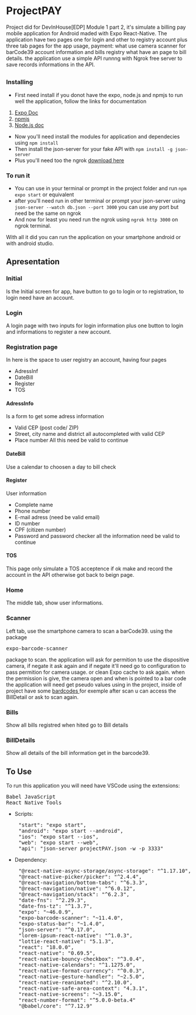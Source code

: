 # ProjectPAY
Project did for DevInHouse[EDP] Module 1 part 2, it's simulate a billing pay mobile application for Android maded with Expo React-Native.
The application have two pages one for login and other to registry account plus three tab pages for the app usage, payment: what use camera scanner for barCode39
account information and bills registry what have an page to bill details.
the application use a simple API runnng with Ngrok free server to save records informations in the API.
##
### Installing
* First need install if you donot have the expo, node.js and npmjs to run well the application, follow the links for documentation
1. [Expo Doc](https://docs.expo.dev/get-started/installation/)
2. [npmjs](https://docs.npmjs.com/downloading-and-installing-node-js-and-npm)
3. [Node.js doc](https://nodejs.org/en/download)
* Now you'll need install the modules for application and dependecies using `npm install`
* Then install the json-server for your fake API with `npm install -g json-server`
* Plus you'll need too the ngrok [download here](https://ngrok.com/download)
### To run it
* You can use in your terminal or prompt in the project folder and run `npm expo start` or equivalent
* after you'll need run in other terminal or prompt your json-server using `json-server --watch db.json --port 3000`
  you can use any port but need be the same on ngrok
* And now for least you need run the ngrok using `ngrok http 3000` on ngrok terminal.

With all it did you can run the application on your smartphone android or with android studio.
##
## Apresentation
### Initial
Is the Initial screen for app, have button to go to login or to registration,
to login need have an account.
### Login
A login page with two inputs for login information plus one button to login and informations to register a new account.
### Registration page
In here is the space to user registry an account, having four pages 
- AdressInf
- DateBill
- Register
- TOS
#### AdressInfo
Is a form to get some adress information
- Valid CEP (post code/ ZIP)
- Street, city name and district all autocompleted with valid CEP
- Place number
All this need be valid to continue
#### DateBill
Use a calendar to choosen a day to bill check
#### Register
User information
- Complete name
- Phone number
- E-mail adress (need be valid email)
- ID number
- CPF (citizen number)
- Password and password checker
all the information need be valid to continue
#### TOS
This page only simulate a TOS acceptence if ok make and record the account in the API otherwise got back to beign page.
### Home
The middle tab, show user informations.
### Scanner
Left tab, use the smartphone camera to scan a barCode39.
using the package <pre>expo-barcode-scanner</pre> package to scan.
the application will ask for permition to use the dispositive camera, if negate it ask again and if negate it'll need go to configuration to pass permition for camera usage.
or clean Expo cache to ask again.
when the permission is give, the camera open and when is pointed to a bar code the application will need get pseudo values using in the project, inside of project have some [ bardcodes ](https://github.com/leonardoGasperin/ProjectPAY/tree/main/src/img) for exemple
after scan u can access the BillDetail or ask to scan again.
### Bills
Show all bills registred when hited go to Bill details
### BillDetails
Show all details of the bill information get in the barcode39.
## To Use
To run this application you will need have VSCode 
using the extensions:
<pre>
Babel JavaScript
React Native Tools
</pre>
- Scripts:
<pre>
    "start": "expo start",
    "android": "expo start --android",
    "ios": "expo start --ios",
    "web": "expo start --web",
    "api": "json-server projectPAY.json -w -p 3333"
</pre>
- Dependency:
<pre>
    "@react-native-async-storage/async-storage": "^1.17.10",
    "@react-native-picker/picker": "^2.4.4",
    "@react-navigation/bottom-tabs": "^6.3.3",
    "@react-navigation/native": "^6.0.12",
    "@react-navigation/stack": "^6.2.3",
    "date-fns": "^2.29.3",
    "date-fns-tz": "^1.3.7",
    "expo": "~46.0.9",
    "expo-barcode-scanner": "~11.4.0",
    "expo-status-bar": "~1.4.0",
    "json-server": "^0.17.0",
    "lorem-ipsum-react-native": "^1.0.3",
    "lottie-react-native": "5.1.3",
    "react": "18.0.0",
    "react-native": "0.69.5",
    "react-native-bouncy-checkbox": "^3.0.4",
    "react-native-calendars": "^1.1275.0",
    "react-native-format-currency": "^0.0.3",
    "react-native-gesture-handler": "~2.5.0",
    "react-native-reanimated": "^2.10.0",
    "react-native-safe-area-context": "4.3.1",
    "react-native-screens": "~3.15.0",
    "react-number-format": "^5.0.0-beta.4"
    "@babel/core": "^7.12.9"
</pre>
